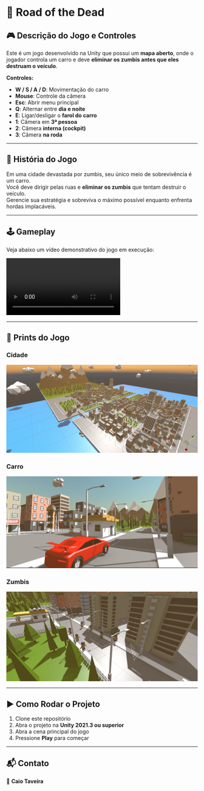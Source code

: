 # 🚗 Road of the Dead  

## 🎮 Descrição do Jogo e Controles  

Este é um jogo desenvolvido na Unity que possui um **mapa aberto**, onde o jogador controla um carro e deve **eliminar os zumbis antes que eles destruam o veículo**.  

**Controles:**  

- **W / S / A / D**: Movimentação do carro  
- **Mouse**: Controle da câmera  
- **Esc**: Abrir menu principal  
- **Q**: Alternar entre **dia e noite**  
- **E**: Ligar/desligar o **farol do carro**  
- **1**: Câmera em **3ª pessoa**  
- **2**: Câmera **interna (cockpit)**  
- **3**: Câmera **na roda**  

---

## 📖 História do Jogo  

Em uma cidade devastada por zumbis, seu único meio de sobrevivência é um carro.  
Você deve dirigir pelas ruas e **eliminar os zumbis** que tentam destruir o veículo.  
Gerencie sua estratégia e sobreviva o máximo possível enquanto enfrenta hordas implacáveis.  

---

## 🕹️ Gameplay  

Veja abaixo um vídeo demonstrativo do jogo em execução:  

![Gameplay](Imagens/vide_jogo.mp4) 

---

## 📸 Prints do Jogo  

### Cidade  
![Cena da Cidade](Imagens/mapa.png)  

### Carro  
![Carro](Imagens/carro.png)  

### Zumbis  
![Zumbis](Imagens/zumbi.png)  

---

## ▶️ Como Rodar o Projeto  

1. Clone este repositório  
2. Abra o projeto na **Unity 2021.3 ou superior**  
3. Abra a cena principal do jogo  
4. Pressione **Play** para começar  

---

## 📬 Contato  

👤 **Caio Taveira**  
